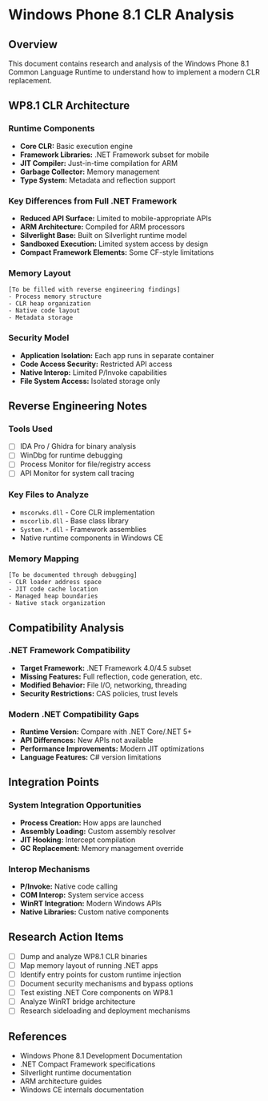 # Windows Phone 8.1 CLR Analysis

## Overview
This document contains research and analysis of the Windows Phone 8.1 Common Language Runtime to understand how to implement a modern CLR replacement.

## WP8.1 CLR Architecture

### Runtime Components
- **Core CLR:** Basic execution engine
- **Framework Libraries:** .NET Framework subset for mobile
- **JIT Compiler:** Just-in-time compilation for ARM
- **Garbage Collector:** Memory management
- **Type System:** Metadata and reflection support

### Key Differences from Full .NET Framework
- **Reduced API Surface:** Limited to mobile-appropriate APIs
- **ARM Architecture:** Compiled for ARM processors
- **Silverlight Base:** Built on Silverlight runtime model
- **Sandboxed Execution:** Limited system access by design
- **Compact Framework Elements:** Some CF-style limitations

### Memory Layout
```
[To be filled with reverse engineering findings]
- Process memory structure
- CLR heap organization
- Native code layout
- Metadata storage
```

### Security Model
- **Application Isolation:** Each app runs in separate container
- **Code Access Security:** Restricted API access
- **Native Interop:** Limited P/Invoke capabilities
- **File System Access:** Isolated storage only

## Reverse Engineering Notes

### Tools Used
- [ ] IDA Pro / Ghidra for binary analysis
- [ ] WinDbg for runtime debugging
- [ ] Process Monitor for file/registry access
- [ ] API Monitor for system call tracing

### Key Files to Analyze
- `mscorwks.dll` - Core CLR implementation
- `mscorlib.dll` - Base class library
- `System.*.dll` - Framework assemblies
- Native runtime components in Windows CE

### Memory Mapping
```
[To be documented through debugging]
- CLR loader address space
- JIT code cache location
- Managed heap boundaries
- Native stack organization
```

## Compatibility Analysis

### .NET Framework Compatibility
- **Target Framework:** .NET Framework 4.0/4.5 subset
- **Missing Features:** Full reflection, code generation, etc.
- **Modified Behavior:** File I/O, networking, threading
- **Security Restrictions:** CAS policies, trust levels

### Modern .NET Compatibility Gaps
- **Runtime Version:** Compare with .NET Core/.NET 5+
- **API Differences:** New APIs not available
- **Performance Improvements:** Modern JIT optimizations
- **Language Features:** C# version limitations

## Integration Points

### System Integration Opportunities
- **Process Creation:** How apps are launched
- **Assembly Loading:** Custom assembly resolver
- **JIT Hooking:** Intercept compilation
- **GC Replacement:** Memory management override

### Interop Mechanisms
- **P/Invoke:** Native code calling
- **COM Interop:** System service access
- **WinRT Integration:** Modern Windows APIs
- **Native Libraries:** Custom native components

## Research Action Items

- [ ] Dump and analyze WP8.1 CLR binaries
- [ ] Map memory layout of running .NET apps
- [ ] Identify entry points for custom runtime injection
- [ ] Document security mechanisms and bypass options
- [ ] Test existing .NET Core components on WP8.1
- [ ] Analyze WinRT bridge architecture
- [ ] Research sideloading and deployment mechanisms

## References

- Windows Phone 8.1 Development Documentation
- .NET Compact Framework specifications  
- Silverlight runtime documentation
- ARM architecture guides
- Windows CE internals documentation